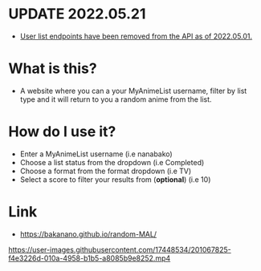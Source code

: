 # UPDATE 2022.05.21

* [User list endpoints have been removed from the API as of 2022.05.01.](https://docs.google.com/document/d/1-6H-agSnqa8Mfmw802UYfGQrceIEnAaEh4uCXAPiX5A/edit#)

# What is this?
* A website where you can a your MyAnimeList username, filter by list type and it will return to you a random anime from the list.

# How do I use it?
* Enter a MyAnimeList username (i.e nanabako)
* Choose a list status from the dropdown (i.e Completed)
* Choose a format from the format dropdown (i.e TV)
* Select a score to filter your results from (**optional**) (i.e 10)

# Link
* https://bakanano.github.io/random-MAL/





https://user-images.githubusercontent.com/17448534/201067825-f4e3226d-010a-4958-b1b5-a8085b9e8252.mp4

